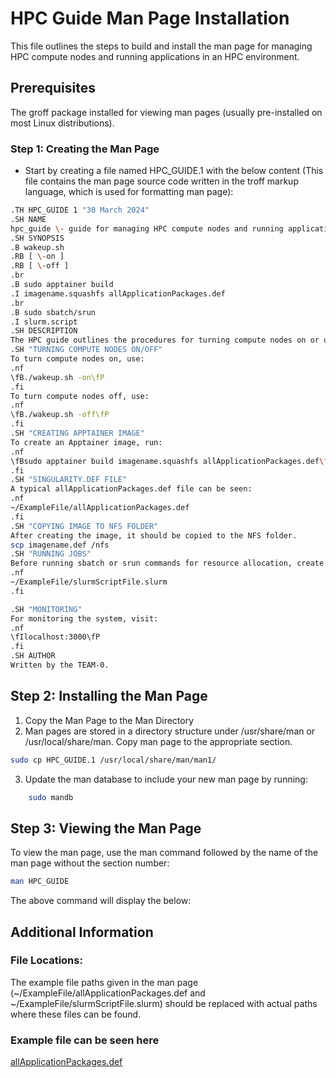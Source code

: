 # HPC Guide Man Page Installation
This file outlines the steps to build and install the man page for managing HPC compute nodes and running applications in an HPC environment.

## Prerequisites
The groff package installed for viewing man pages (usually pre-installed on most Linux distributions).

### Step 1: Creating the Man Page
- Start by creating a file named HPC_GUIDE.1 with the below content (This file contains the man page source code written in the troff markup language, which is used for formatting man page):

```sh                                                                                                          
.TH HPC_GUIDE 1 "30 March 2024"
.SH NAME
hpc_guide \- guide for managing HPC compute nodes and running applications
.SH SYNOPSIS
.B wakeup.sh
.RB [ \-on ]
.RB [ \-off ]
.br
.B sudo apptainer build
.I imagename.squashfs allApplicationPackages.def
.br
.B sudo sbatch/srun
.I slurm.script
.SH DESCRIPTION
The HPC guide outlines the procedures for turning compute nodes on or off, creating Apptainer images, and running applications within the HPC environment.
.SH "TURNING COMPUTE NODES ON/OFF"
To turn compute nodes on, use:
.nf
\fB./wakeup.sh -on\fP
.fi
To turn compute nodes off, use:
.nf
\fB./wakeup.sh -off\fP
.fi
.SH "CREATING APPTAINER IMAGE"
To create an Apptainer image, run:
.nf
\fBsudo apptainer build imagename.squashfs allApplicationPackages.def\fP
.fi
.SH "SINGULARITY.DEF FILE"
A typical allApplicationPackages.def file can be seen:
.nf
~/ExampleFile/allApplicationPackages.def
.fi
.SH "COPYING IMAGE TO NFS FOLDER"
After creating the image, it should be copied to the NFS folder.
scp imagename.def /nfs
.SH "RUNNING JOBS"
Before running sbatch or srun commands for resource allocation, create a slurm script file. A typical slurm script file can be seen:
.nf
~/ExampleFile/slurmScriptFile.slurm
.fi

.SH "MONITORING"
For monitoring the system, visit:
.nf
\fIlocalhost:3000\fP
.fi
.SH AUTHOR
Written by the TEAM-0.

```

## Step 2: Installing the Man Page

1. Copy the Man Page to the Man Directory
2. Man pages are stored in a directory structure under /usr/share/man or /usr/local/share/man. Copy man page to the appropriate section.

```sh 
sudo cp HPC_GUIDE.1 /usr/local/share/man/man1/
```
3. Update the man database to include your new man page by running:

```sh
    sudo mandb
```

## Step 3: Viewing the Man Page
To view the man page, use the man command followed by the name of the man page without the section number:

```sh
man HPC_GUIDE
```
The above command will display the below:

## Additional Information

### File Locations: 
The example file paths given in the man page (~/ExampleFile/allApplicationPackages.def and ~/ExampleFile/slurmScriptFile.slurm) should be replaced with actual paths where these files can be found.
### Example file can be seen here
[allApplicationPackages.def](Create)
